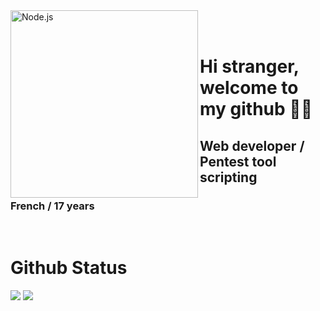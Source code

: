 <img align="left" alt="Node.js" width="300px" height="300px" top="200px" src="https://media.giphy.com/media/l4EoYvSFAO0BjGcU0/giphy.gif" />
<br>
<br>

# Hi stranger, welcome to my github  🏴‍☠️ 

## Web developer / Pentest tool scripting

### French / 17 years


<br>

# Github Status
![](https://github-readme-stats.vercel.app/api?username=VapeLL&theme=blue-green)
![](https://github-readme-stats.vercel.app/api/top-langs/?username=VapeLL&theme=blue-green)

